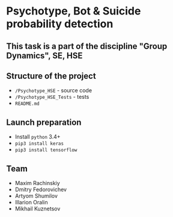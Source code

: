 # Psychotype, Bot & Suicide probability detection

## This task is a part of the discipline "Group Dynamics", SE, HSE

## Structure of the project
- `/Psychotype_HSE` - source code
- `/Psychotype_HSE_Tests` - tests
- `README.md`

## Launch preparation
- Install `python` 3.4+
- `pip3 install keras`
- `pip3 install tensorflow`

## Team
- Maxim Rachinskiy
- Dmitry Fedorovichev
- Artyom Shumilov
- Illarion Oralin
- Mikhail Kuznetsov
